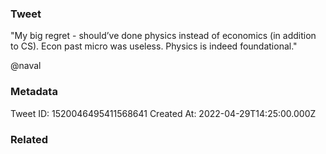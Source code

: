 ### Tweet
"My big regret - should’ve done physics instead of economics (in addition to CS). Econ past micro was useless. Physics is indeed foundational."

@naval

### Metadata
Tweet ID: 1520046495411568641
Created At: 2022-04-29T14:25:00.000Z

### Related

